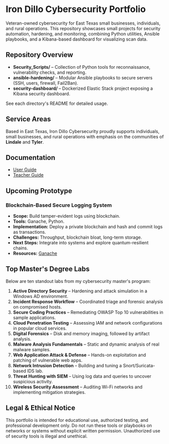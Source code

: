 # Iron Dillo Cybersecurity Portfolio

Veteran-owned cybersecurity for East Texas small businesses, individuals, and rural operations. This repository showcases small projects for security automation, hardening, and monitoring, combining Python utilities, Ansible playbooks, and a Kibana-based dashboard for visualizing scan data.

## Repository Overview

- **Security_Scripts/** – Collection of Python tools for reconnaissance, vulnerability checks, and reporting.
- **ansible-hardening/** – Modular Ansible playbooks to secure servers (SSH, users, firewall, Fail2Ban).
- **security-dashboard/** – Dockerized Elastic Stack project exposing a Kibana security dashboard.

See each directory's README for detailed usage.

## Service Areas

Based in East Texas, Iron Dillo Cybersecurity proudly supports individuals, small businesses, and rural operations with emphasis on the communities of **Lindale** and **Tyler**.

## Documentation

- [User Guide](docs/UserGuide.md)
- [Teacher Guide](docs/TeacherGuide.md)


## Upcoming Prototype

### Blockchain-Based Secure Logging System

- **Scope:** Build tamper-evident logs using blockchain.
- **Tools:** Ganache, Python.
- **Implementation:** Deploy a private blockchain and hash and commit logs as transactions.
- **Challenges:** Throughput, blockchain bloat, long-term storage.
- **Next Steps:** Integrate into systems and explore quantum-resilient chains.
- **Resources:** [Ganache](https://www.trufflesuite.com/ganache)


## Top Master's Degree Labs

Below are ten standout labs from my cybersecurity master's program:

1. **Active Directory Security** – Hardening and attack simulation in a Windows AD environment.
2. **Incident Response Workflow** – Coordinated triage and forensic analysis on compromised hosts.
3. **Secure Coding Practices** – Remediating OWASP Top 10 vulnerabilities in sample applications.
4. **Cloud Penetration Testing** – Assessing IAM and network configurations in popular cloud services.
5. **Digital Forensics** – Disk and memory imaging, followed by artifact analysis.
6. **Malware Analysis Fundamentals** – Static and dynamic analysis of real malware samples.
7. **Web Application Attack & Defense** – Hands-on exploitation and patching of vulnerable web apps.
8. **Network Intrusion Detection** – Building and tuning a Snort/Suricata-based IDS lab.
9. **Threat Hunting with SIEM** – Using log data and queries to uncover suspicious activity.
10. **Wireless Security Assessment** – Auditing Wi-Fi networks and implementing mitigation strategies.

## Legal & Ethical Notice

This portfolio is intended for educational use, authorized testing, and professional development only. Do not run these tools or playbooks on networks or systems without explicit written permission. Unauthorized use of security tools is illegal and unethical.

